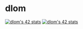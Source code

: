 # dlom
<a href="https://github.com/JaeSeoKim/badge42"><img src="https://badge42.vercel.app/api/v2/cldfo3ybd02010fl41k2aj9pc/stats?cursusId=21&coalitionId=piscine" alt="dlom's 42 stats" /></a>
[![dlom's 42 stats](https://badge42.vercel.app/api/v2/cldfo3ybd02010fl41k2aj9pc/stats?cursusId=21&coalitionId=piscine)](https://github.com/JaeSeoKim/badge42)
